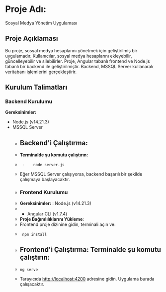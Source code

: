# Proje Adı:
Sosyal Medya Yönetim Uygulaması
## Proje Açıklaması
Bu proje, sosyal medya hesaplarını yönetmek için geliştirilmiş bir uygulamadır.
Kullanıcılar, sosyal medya hesaplarını ekleyebilir, güncelleyebilir ve silebilirler.
Proje, Angular tabanlı frontend ve Node.js tabanlı bir backend ile geliştirilmiştir.
Backend, MSSQL Server kullanarak veritabanı işlemlerini gerçekleştirir.
## Kurulum Talimatları
### Backend Kurulumu 
**Gereksinimler:** 
- Node.js (v14.21.3)
- MSSQL Server
  -   ## Backend'i Çalıştırma:
  -   **Terminalde şu komutu çalıştırın:**
  -      -    node server.js
  -   Eğer MSSQL Server çalışıyorsa, backend başarılı bir şekilde çalışmaya başlayacaktır.
  -    ### Frontend Kurulumu
  -    **Gereksinimler:**  : Node.js (v14.21.3)
  - - Angular CLI (v1.7.4)
  -  **Proje Bağımlılıklarını Yükleme**:
  -  Frontend proje dizinine gidin, terminali açın ve:
  -      npm install
  -   ## Frontend'i Çalıştırma: Terminalde şu komutu çalıştırın:
  -     ng serve 
  -   Tarayıcıda [http://localhost:4200](http://localhost:4200) adresine gidin. Uygulama burada çalışacaktır.

